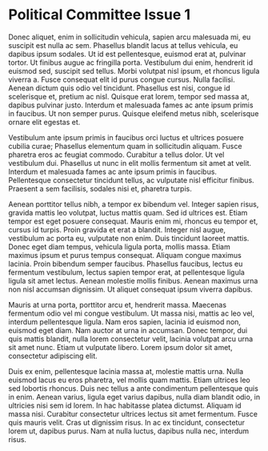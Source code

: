 # Political Committee Issue 1
Donec aliquet, enim in sollicitudin vehicula, sapien arcu malesuada mi, eu suscipit est nulla ac sem. Phasellus blandit lacus at tellus vehicula, eu dapibus ipsum sodales. Ut id est pellentesque, euismod erat at, pulvinar tortor. Ut finibus augue ac fringilla porta. Vestibulum dui enim, hendrerit id euismod sed, suscipit sed tellus. Morbi volutpat nisl ipsum, et rhoncus ligula viverra a. Fusce consequat elit id purus congue cursus. Nulla facilisi. Aenean dictum quis odio vel tincidunt. Phasellus est nisi, congue id scelerisque et, pretium ac nisl. Quisque erat lorem, tempor sed massa at, dapibus pulvinar justo. Interdum et malesuada fames ac ante ipsum primis in faucibus. Ut non semper purus. Quisque eleifend metus nibh, scelerisque ornare elit egestas et.

Vestibulum ante ipsum primis in faucibus orci luctus et ultrices posuere cubilia curae; Phasellus elementum quam in sollicitudin aliquam. Fusce pharetra eros ac feugiat commodo. Curabitur a tellus dolor. Ut vel vestibulum dui. Phasellus ut nunc in elit mollis fermentum sit amet at velit. Interdum et malesuada fames ac ante ipsum primis in faucibus. Pellentesque consectetur tincidunt tellus, ac vulputate nisl efficitur finibus. Praesent a sem facilisis, sodales nisi et, pharetra turpis.

Aenean porttitor tellus nibh, a tempor ex bibendum vel. Integer sapien risus, gravida mattis leo volutpat, luctus mattis quam. Sed id ultrices est. Etiam tempor est eget posuere consequat. Mauris enim mi, rhoncus eu tempor et, cursus id turpis. Proin gravida et erat a blandit. Integer nisl augue, vestibulum ac porta eu, vulputate non enim. Duis tincidunt laoreet mattis. Donec eget diam tempus, vehicula ligula porta, mollis massa. Etiam maximus ipsum et purus tempus consequat. Aliquam congue maximus lacinia. Proin bibendum semper faucibus. Phasellus faucibus, lectus eu fermentum vestibulum, lectus sapien tempor erat, at pellentesque ligula ligula sit amet lectus. Aenean molestie mollis finibus. Aenean maximus urna non nisl accumsan dignissim. Ut aliquet consequat ipsum viverra dapibus.

Mauris at urna porta, porttitor arcu et, hendrerit massa. Maecenas fermentum odio vel mi congue vestibulum. Ut massa nisi, mattis ac leo vel, interdum pellentesque ligula. Nam eros sapien, lacinia id euismod non, euismod eget diam. Nam auctor at urna in accumsan. Donec tempor, dui quis mattis blandit, nulla lorem consectetur velit, lacinia volutpat arcu urna sit amet nunc. Etiam ut vulputate libero. Lorem ipsum dolor sit amet, consectetur adipiscing elit.

Duis ex enim, pellentesque lacinia massa at, molestie mattis urna. Nulla euismod lacus eu eros pharetra, vel mollis quam mattis. Etiam ultrices leo sed lobortis rhoncus. Duis nec tellus a ante condimentum pellentesque quis in enim. Aenean varius, ligula eget varius dapibus, nulla diam blandit odio, in ultricies nisi sem id lorem. In hac habitasse platea dictumst. Aliquam id massa nisi. Curabitur consectetur ultrices lectus sit amet fermentum. Fusce quis mauris velit. Cras ut dignissim risus. In ac ex tincidunt, consectetur lorem ut, dapibus purus. Nam at nulla luctus, dapibus nulla nec, interdum risus.
